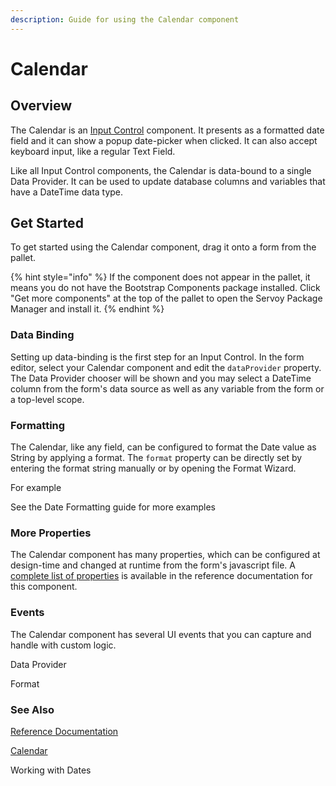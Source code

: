 ```yaml
---
description: Guide for using the Calendar component
---
```


# Calendar

## Overview

The Calendar is an [Input Control](./) component. It presents as a formatted date field and it can show a popup date-picker when clicked. It can also accept keyboard input, like a regular Text Field.

Like all Input Control components, the Calendar is data-bound to a single Data Provider. It can be used to update database columns and variables that have a DateTime data type.

## Get Started

To get started using the Calendar component, drag it onto a form from the pallet.&#x20;

{% hint style="info" %}
If the component does not appear in the pallet, it means you do not have the Bootstrap Components package installed. Click "Get more components" at the top of the pallet to open the Servoy Package Manager and install it.
{% endhint %}

### Data Binding

Setting up data-binding is the first step for an Input Control. In the form editor, select your Calendar component and edit the `dataProvider` property. The Data Provider chooser will be shown and you may select a DateTime column from the form's data source as well as any variable from the form or a top-level scope.

### Formatting

The Calendar, like any field, can be configured to format the Date value as String by applying a format. The `format` property can be directly set by entering the format string manually or by opening the Format Wizard.&#x20;

For example

See the Date Formatting guide for more examples



### More Properties

The Calendar component has many properties, which can be configured at design-time and changed at runtime from the form's javascript file. A [complete list of properties](http://localhost:5000/s/QDXZ8sPLqo1Z0IswdI3w/extensions/ui-components/input-controls/calendar#calendar-properties) is available in the reference documentation for this component.&#x20;

### Events

The Calendar component has several UI events that you can capture and handle with custom logic. &#x20;

Data Provider

Format

### See Also

[Reference Documentation](http://localhost:5000/s/QDXZ8sPLqo1Z0IswdI3w/extensions/ui-components/input-controls/inline-calendar)

[Calendar](http://localhost:5000/s/QDXZ8sPLqo1Z0IswdI3w/extensions/ui-components/input-controls/calendar)

Working with Dates
